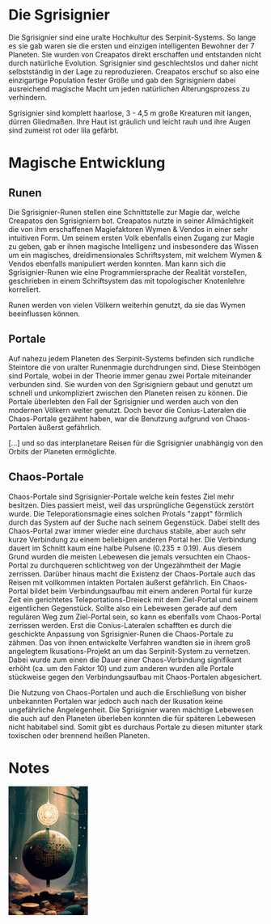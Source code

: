 # Die Sgrisignier

Die Sgrisignier sind eine uralte Hochkultur des Serpinit-Systems. So lange es sie gab waren sie die ersten und einzigen intelligenten Bewohner der 7 Planeten. Sie wurden von Creapatos direkt erschaffen und entstanden nicht durch natürliche Evolution. Sgrisignier sind geschlechtslos und daher nicht selbstständig in der Lage zu reproduzieren. Creapatos erschuf so also eine einzigartige Population fester Größe und gab den Sgrisigniern dabei ausreichend magische Macht um jeden natürlichen Alterungsprozess zu verhindern. 

Sgrisignier sind komplett haarlose, 3 - 4,5 m große Kreaturen mit langen, dürren Gliedmaßen. Ihre Haut ist gräulich und leicht rauh und ihre Augen sind zumeist rot oder lila gefärbt. 

# Magische Entwicklung

## Runen

Die Sgrisignier-Runen stellen eine Schnittstelle zur Magie dar, welche Creapatos den Sgrisigniern bot. Creapatos nutzte in seiner Allmächtigkeit die von ihm erschaffenen Magiefaktoren Wymen & Vendos in einer sehr intuitiven Form. Um seinem ersten Volk ebenfalls einen Zugang zur Magie zu geben, gab er ihnen magische Intelligenz und insbesondere das Wissen um ein magisches, dreidimensionales Schriftsystem, mit welchem Wymen & Vendos ebenfalls manipuliert werden konnten. Man kann sich die Sgrisignier-Runen wie eine Programmiersprache der Realität vorstellen, geschrieben in einem Schriftsystem das mit topologischer Knotenlehre korreliert. 

Runen werden von vielen Völkern weiterhin genutzt, da sie das Wymen beeinflussen können.

## Portale

Auf nahezu jedem Planeten des Serpinit-Systems befinden sich rundliche Steintore die von uralter Runenmagie
durchdrungen sind. Diese Steinbögen sind Portale, wobei in der Theorie immer genau zwei Portale miteinander verbunden
sind. Sie wurden von den Sgrisigniern gebaut und genutzt um schnell und unkompliziert zwischen den Planeten reisen zu
können. Die Portale überlebten den Fall der Sgrisignier und werden auch von den modernen Völkern weiter genutzt. Doch
bevor die Conius-Lateralen die Chaos-Portale gezähmt haben, war die Benutzung aufgrund von Chaos-Portalen äußerst
gefährlich.

[...] und so das interplanetare Reisen für die Sgrisignier unabhängig von den Orbits der Planeten ermöglichte.

## Chaos-Portale

Chaos-Portale sind Sgrisignier-Portale welche kein festes Ziel mehr besitzen. Dies passiert meist, weil das
ursprüngliche Gegenstück zerstört wurde. Die Teleporationsmagie eines solchen Protals "zappt" förmlich durch das
System auf der Suche nach seinem Gegenstück. Dabei stellt des Chaos-Portal zwar immer wieder eine durchaus
stabile, aber auch sehr kurze Verbindung zu einem beliebigen anderen Portal her. Die Verbindung dauert im Schnitt kaum
eine halbe Pulsene (0.235 ± 0.19). Aus diesem Grund wurden die meisten Lebewesen die jemals versuchten ein Chaos-Portal
zu durchqueren schlichtweg von der Ungezähmtheit der Magie zerrissen. Darüber hinaus macht die Existenz der
Chaos-Portale auch das Reisen mit vollkommen intakten Portalen äußerst gefährlich. Ein Chaos-Portal bildet beim
Verbindungsaufbau mit einem anderen Portal für kurze Zeit ein gerichtetes Teleportations-Dreieck mit dem Ziel-Portal und
seinem eigentlichen Gegenstück. Sollte also ein Lebewesen gerade auf dem regulären Weg zum Ziel-Portal sein, so kann es
ebenfalls vom Chaos-Portal zerrissen werden. Erst die Conius-Lateralen schafften es durch die geschickte Anpassung von
Sgrisignier-Runen die Chaos-Portale zu zähmen. Das von ihnen entwickelte Verfahren wandten sie in ihrem groß angelegtem
Ikusations-Projekt an um das Serpinit-System zu vernetzen. Dabei wurde zum einen die Dauer einer Chaos-Verbindung
signifikant erhöht (ca. um den Faktor 10) und zum anderen wurden alle Portale stückweise gegen den Verbindungsaufbau mit
Chaos-Portalen abgesichert.

Die Nutzung von Chaos-Portalen und auch die Erschließung von bisher unbekannten Portalen war jedoch auch nach der
Ikusation keine ungefährliche Angelegenheit. Die Sgrisignier waren mächtige Lebewesen die auch auf den Planeten
überleben konnten die für späteren Lebewesen nicht habitabel sind. Somit gibt es durchaus Portale zu diesen mitunter
stark toxischen oder brennend heißen Planeten.

# Notes

<img src="./images/unbekannte-Struktur.png" alt="Unbekannte Sgrisignier-Struktur" style="zoom:25%;" />
